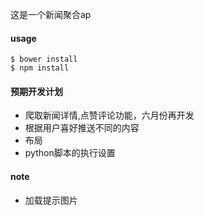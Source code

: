 这是一个新闻聚合ap
#### usage 
```
$ bower install
$ npm install
```



####  预期开发计划
- 爬取新闻详情,点赞评论功能，六月份再开发
- 根据用户喜好推送不同的内容
- 布局
- python脚本的执行设置


#### note
- 加载提示图片

